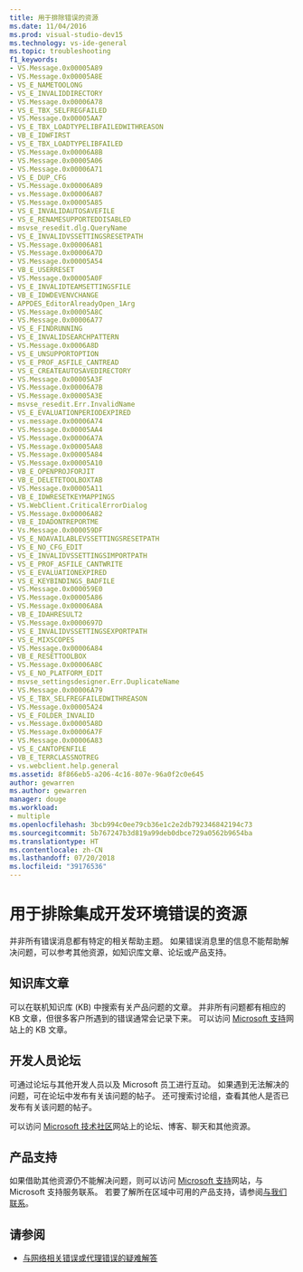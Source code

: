 ```yaml
---
title: 用于排除错误的资源
ms.date: 11/04/2016
ms.prod: visual-studio-dev15
ms.technology: vs-ide-general
ms.topic: troubleshooting
f1_keywords:
- VS.Message.0x00005A89
- VS.Message.0x00005A8E
- VS_E_NAMETOOLONG
- VS_E_INVALIDDIRECTORY
- VS.Message.0x00006A78
- VS_E_TBX_SELFREGFAILED
- VS.Message.0x00005AA7
- VS_E_TBX_LOADTYPELIBFAILEDWITHREASON
- VB_E_IDWFIRST
- VS_E_TBX_LOADTYPELIBFAILED
- VS.Message.0x00006A8B
- VS.Message.0x00005A06
- VS.Message.0x00006A71
- VS_E_DUP_CFG
- VS.Message.0x00006A89
- vs.Message.0x00006A87
- VS.Message.0x00005A85
- VS_E_INVALIDAUTOSAVEFILE
- VS_E_RENAMESUPPORTEDDISABLED
- msvse_resedit.dlg.QueryName
- VS_E_INVALIDVSSETTINGSRESETPATH
- VS.Message.0x00006A81
- VS.Message.0x00006A7D
- VS.Message.0x00005A54
- VB_E_USERRESET
- VS.Message.0x00005A0F
- VS_E_INVALIDTEAMSETTINGSFILE
- VB_E_IDWDEVENVCHANGE
- APPDES_EditorAlreadyOpen_1Arg
- VS.Message.0x00005A8C
- VS.Message.0x00006A77
- VS_E_FINDRUNNING
- VS_E_INVALIDSEARCHPATTERN
- VS.Message.0x0006A8D
- VS_E_UNSUPPORTOPTION
- VS_E_PROF_ASFILE_CANTREAD
- VS_E_CREATEAUTOSAVEDIRECTORY
- VS.Message.0x00005A3F
- VS.Message.0x00006A7B
- VS.Message.0x00005A3E
- msvse_resedit.Err.InvalidName
- VS_E_EVALUATIONPERIODEXPIRED
- vs.message.0x00006A74
- VS.Message.0x00005AA4
- VS.Message.0x00006A7A
- VS.Message.0x00005AA8
- VS.Message.0x00005A84
- VS.Message.0x00005A10
- VB_E_OPENPROJFORJIT
- VB_E_DELETETOOLBOXTAB
- VS.Message.0x00005A11
- VB_E_IDWRESETKEYMAPPINGS
- VS.WebClient.CriticalErrorDialog
- VS.Message.0x00006A82
- VB_E_IDADONTREPORTME
- Vs.Message.0x000059DF
- VS_E_NOAVAILABLEVSSETTINGSRESETPATH
- VS_E_NO_CFG_EDIT
- VS_E_INVALIDVSSETTINGSIMPORTPATH
- VS_E_PROF_ASFILE_CANTWRITE
- VS_E_EVALUATIONEXPIRED
- VS_E_KEYBINDINGS_BADFILE
- VS.Message.0x000059E0
- VS.Message.0x00005A86
- VS.Message.0x00006A8A
- VB_E_IDAHRESULT2
- VS.Message.0x0000697D
- VS_E_INVALIDVSSETTINGSEXPORTPATH
- VS_E_MIXSCOPES
- VS.Message.0x00006A84
- VB_E_RESETTOOLBOX
- VS.Message.0x00006A8C
- VS_E_NO_PLATFORM_EDIT
- msvse_settingsdesigner.Err.DuplicateName
- VS.Message.0x00006A79
- VS_E_TBX_SELFREGFAILEDWITHREASON
- VS.Message.0x00005A24
- VS_E_FOLDER_INVALID
- vs.Message.0x00005A8D
- VS.Message.0x00006A7F
- VS.Message.0x00006A83
- VS_E_CANTOPENFILE
- VB_E_TERRCLASSNOTREG
- vs.webclient.help.general
ms.assetid: 8f866eb5-a206-4c16-807e-96a0f2c0e645
author: gewarren
ms.author: gewarren
manager: douge
ms.workload:
- multiple
ms.openlocfilehash: 3bcb994c0ee79cb36e1c2e2db792346842194c73
ms.sourcegitcommit: 5b767247b3d819a99deb0dbce729a0562b9654ba
ms.translationtype: HT
ms.contentlocale: zh-CN
ms.lasthandoff: 07/20/2018
ms.locfileid: "39176536"
---
```

# <a name="resources-for-troubleshooting-integrated-development-environment-errors"></a>用于排除集成开发环境错误的资源

并非所有错误消息都有特定的相关帮助主题。 如果错误消息里的信息不能帮助解决问题，可以参考其他资源，如知识库文章、论坛或产品支持。

## <a name="knowledge-base-articles"></a>知识库文章

可以在联机知识库 (KB) 中搜索有关产品问题的文章。 并非所有问题都有相应的 KB 文章，但很多客户所遇到的错误通常会记录下来。 可以访问 [Microsoft 支持](https://support.microsoft.com)网站上的 KB 文章。

## <a name="developer-forums"></a>开发人员论坛

可通过论坛与其他开发人员以及 Microsoft 员工进行互动。 如果遇到无法解决的问题，可在论坛中发布有关该问题的帖子。 还可搜索讨论组，查看其他人是否已发布有关该问题的帖子。

可以访问 [Microsoft 技术社区](https://techcommunity.microsoft.com/t5/Communities/ct-p/communities)网站上的论坛、博客、聊天和其他资源。

## <a name="product-support"></a>产品支持

如果借助其他资源仍不能解决问题，则可以访问 [Microsoft 支持](http://go.microsoft.com/fwlink/?linkid=1782)网站，与 Microsoft 支持服务联系。 若要了解所在区域中可用的产品支持，请参阅[与我们联系](../../ide/talk-to-us.md)。

## <a name="see-also"></a>请参阅

* [与网络相关错误或代理错误的疑难解答](../../install/install-and-use-visual-studio-behind-a-firewall-or-proxy-server.md#troubleshoot-network-related-errors)
